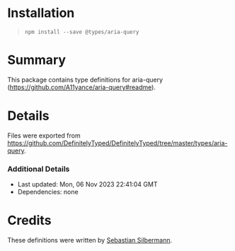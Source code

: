 # Installation
>
> `npm install --save @types/aria-query`

# Summary

This package contains type definitions for aria-query (<https://github.com/A11yance/aria-query#readme>).

# Details

Files were exported from <https://github.com/DefinitelyTyped/DefinitelyTyped/tree/master/types/aria-query>.

### Additional Details

* Last updated: Mon, 06 Nov 2023 22:41:04 GMT
* Dependencies: none

# Credits

These definitions were written by [Sebastian Silbermann](https://github.com/eps1lon).
